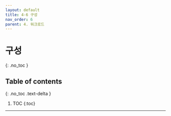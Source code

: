 ```yaml
---
layout: default
title: 4-6 구성
nav_order: 6
parent: 4. 워크로드
---
```


# 구성
{: .no_toc }

## Table of contents
{: .no_toc .text-delta }

1. TOC
{:toc}

---
